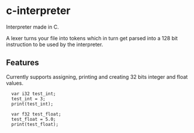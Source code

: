 # c-interpreter

Interpreter made in C. 

A lexer turns your file into tokens which in turn get parsed into a 128 bit instruction to be used by the interpreter.

## Features

Currently supports assigning, printing and creating 32 bits integer and float values.

```
  var i32 test_int;
  test_int = 3;
  print(test_int);

  var f32 test_float;
  test_float = 5.0;
  print(test_float);
```

